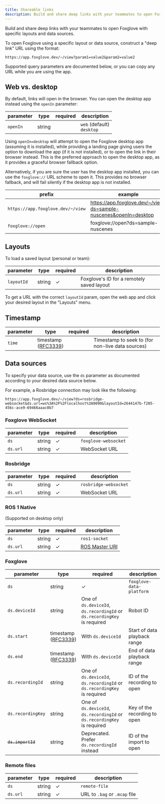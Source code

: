 ```yaml
---
title: Shareable links
description: Build and share deep links with your teammates to open Foxglove with specific layouts and data sources.
---
```


Build and share deep links with your teammates to open Foxglove with specific layouts and data sources.

To open Foxglove using a specific layout or data source, construct a "deep link" URL using the format:

```
https://app.foxglove.dev/~/view?param1=value2&param2=value2
```

Supported query parameters are documented below, or you can copy any URL while you are using the app.

## Web vs. desktop

By default, links will open in the browser. You can open the desktop app instead using the `openIn` parameter:

| parameter | type   | required | description                   |
| --------- | ------ | -------- | ----------------------------- |
| `openIn`  | string |          | `web` (default)<br/>`desktop` |

Using `openIn=desktop` will attempt to open the Foxglove desktop app (assuming it is installed), while providing a landing page giving users the option to download the app (if it is not installed), or to open the link in their browser instead. This is the preferred approach to open the desktop app, as it provides a graceful browser fallback option.

Alternatively, if you are sure the user has the desktop app installed, you can use the `foxglove://` URL scheme to open it. This provides no browser fallback, and will fail silently if the desktop app is not installed.

| prefix                            | example                                                           |
| --------------------------------- | ----------------------------------------------------------------- |
| `https://app.foxglove.dev/~/view` | https://app.foxglove.dev/~/view?ds=sample-nuscenes&openIn=desktop |
| `foxglove://open`                 | foxglove://open?ds=sample-nuscenes                                |

## Layouts

To load a saved layout (personal or team):

| parameter  | type   | required | description                               |
| ---------- | ------ | -------- | ----------------------------------------- |
| `layoutId` | string | ✓        | Foxglove's ID for a remotely saved layout |

To get a URL with the correct `layoutId` param, open the web app and click your desired layout in the "Layouts" menu.

## Timestamp

| parameter | type                                                                     | required | description                                      |
| --------- | ------------------------------------------------------------------------ | -------- | ------------------------------------------------ |
| `time`    | timestamp<br/>([RFC3339](https://datatracker.ietf.org/doc/html/rfc3339)) |          | Timestamp to seek to (for non-live data sources) |

## Data sources

To specify your data source, use the `ds` parameter as documented according to your desired data source below.

For example, a Rosbridge connection may look like the following:

```
https://app.foxglove.dev/~/view?ds=rosbridge-websocket&ds.url=ws%3A%2F%2Flocalhost%3A9090&layoutId=2644147b-f205-456c-ace9-69466aaac0b7
```

### Foxglove WebSocket

| parameter | type   | required | description          |
| --------- | ------ | -------- | -------------------- |
| `ds`      | string | ✓        | `foxglove-websocket` |
| `ds.url`  | string | ✓        | WebSocket URL        |

### Rosbridge

| parameter | type   | required | description           |
| --------- | ------ | -------- | --------------------- |
| `ds`      | string | ✓        | `rosbridge-websocket` |
| `ds.url`  | string | ✓        | WebSocket URL         |

### ROS 1 Native

(Supported on desktop only)

| parameter | type   | required | description                                                                   |
| --------- | ------ | -------- | ----------------------------------------------------------------------------- |
| `ds`      | string | ✓        | `ros1-socket`                                                                 |
| `ds.url`  | string | ✓        | [ROS Master URI](http://wiki.ros.org/ROS/EnvironmentVariables#ROS_MASTER_URI) |

### Foxglove

| parameter         | type                                                                     | required                                                                | description                  |
| ----------------- | ------------------------------------------------------------------------ | ----------------------------------------------------------------------- | ---------------------------- |
| `ds`              | string                                                                   | ✓                                                                       | `foxglove-data-platform`     |
| `ds.deviceId`     | string                                                                   | One of `ds.deviceId`, `ds.recordingId` or `ds.recordingKey` is required | Robot ID                     |
| `ds.start`        | timestamp<br/>([RFC3339](https://datatracker.ietf.org/doc/html/rfc3339)) | With `ds.deviceId`                                                      | Start of data playback range |
| `ds.end`          | timestamp<br/>([RFC3339](https://datatracker.ietf.org/doc/html/rfc3339)) | With `ds.deviceId`                                                      | End of data playback range   |
| `ds.recordingId`  | string                                                                   | One of `ds.deviceId`, `ds.recordingId` or `ds.recordingKey` is required | ID of the recording to open  |
| `ds.recordingKey` | string                                                                   | One of `ds.deviceId`, `ds.recordingId` or `ds.recordingKey` is required | Key of the recording to open |
| ~~`ds.importId`~~ | string                                                                   | Deprecated. Prefer `ds.recordingId` instead                             | ID of the import to open     |

### Remote files

| parameter | type   | required | description                   |
| --------- | ------ | -------- | ----------------------------- |
| `ds`      | string | ✓        | `remote-file`                 |
| `ds.url`  | string | ✓        | URL to `.bag` or `.mcap` file |
